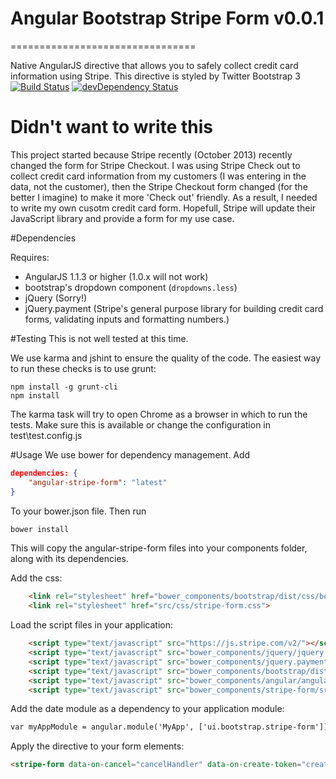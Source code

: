 # Angular Bootstrap Stripe Form  v0.0.1
================================

Native AngularJS directive that allows you to safely collect credit card information using Stripe.
This directive is styled by Twitter Bootstrap 3
[![Build Status](https://travis-ci.org/dalelotts/angular-stripe-form.png?branch=master)](https://travis-ci.org/dalelotts/angular-stripe-form)
[![devDependency Status](https://david-dm.org/dalelotts/angular-stripe-form/dev-status.png)](https://david-dm.org/dalelotts/angular-stripe-form#info=devDependencies)

# Didn't want to write this

This project started because Stripe recently (October 2013) recently changed the form for Stripe Checkout.
I was using Stripe Check out to collect credit card information from my customers (I was entering in the data, not the customer),
then the Stripe Checkout form changed (for the better I imagine) to make it more 'Check out' friendly.
As a result, I needed to write my own cusotm credit card form.
Hopefull, Stripe will update their JavaScript library and provide a form for my use case.

#Dependencies

Requires:
 * AngularJS 1.1.3 or higher (1.0.x will not work)
 * bootstrap's dropdown component (`dropdowns.less`)
 * jQuery (Sorry!)
 * jQuery.payment (Stripe's general purpose library for building credit card forms, validating inputs and formatting numbers.)

#Testing
This is not well tested at this time.

We use karma and jshint to ensure the quality of the code. The easiest way to run these checks is to use grunt:

```
npm install -g grunt-cli
npm install
```

The karma task will try to open Chrome as a browser in which to run the tests. Make sure this is available or change the configuration in test\test.config.js

#Usage
We use bower for dependency management. Add

```json
dependencies: {
    "angular-stripe-form": "latest"
}
```

To your bower.json file. Then run

```html
bower install
```

This will copy the angular-stripe-form files into your components folder, along with its dependencies.

Add the css:

```html
    <link rel="stylesheet" href="bower_components/bootstrap/dist/css/bootstrap.css">
    <link rel="stylesheet" href="src/css/stripe-form.css">
```

Load the script files in your application:
```html
    <script type="text/javascript" src="https://js.stripe.com/v2/"></script>
    <script type="text/javascript" src="bower_components/jquery/jquery.js"></script>
    <script type="text/javascript" src="bower_components/jquery.payment/lib/jquery.payment.js"></script>
    <script type="text/javascript" src="bower_components/bootstrap/dist/js/bootstrap.js"></script>
    <script type="text/javascript" src="bower_components/angular/angular.js"></script>
    <script type="text/javascript" src="bower_components/stripe-form/src/js/stripe-form.js"></script>
```

Add the date module as a dependency to your application module:

```html
var myAppModule = angular.module('MyApp', ['ui.bootstrap.stripe-form'])
```

Apply the directive to your form elements:

```html
<stripe-form data-on-cancel="cancelHandler" data-on-create-token="createTokenHandler"></stripe-form>
```